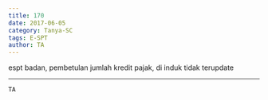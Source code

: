 ```yaml
---
title: 170
date: 2017-06-05
category: Tanya-SC
tags: E-SPT
author: TA
---
```


espt badan, pembetulan jumlah kredit pajak, di induk tidak terupdate

---



`TA`
